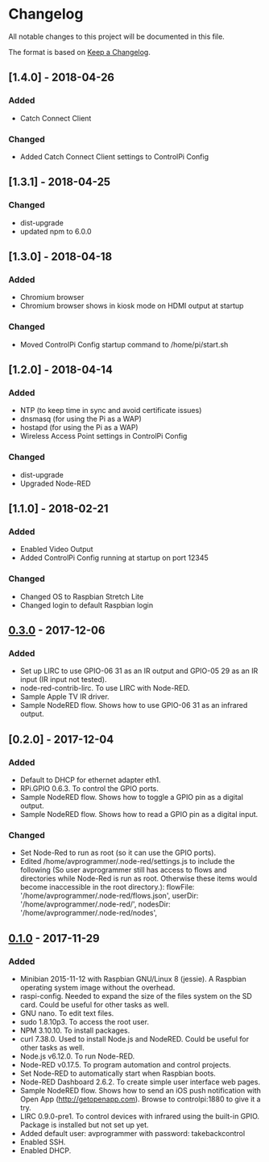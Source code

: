 # Changelog
All notable changes to this project will be documented in this file.

The format is based on [Keep a Changelog](http://keepachangelog.com/en/1.0.0/).

## [1.4.0]  - 2018-04-26
### Added
- Catch Connect Client

### Changed
- Added Catch Connect Client settings to ControlPi Config

## [1.3.1]  - 2018-04-25
### Changed
- dist-upgrade
- updated npm to 6.0.0

## [1.3.0]  - 2018-04-18
### Added
- Chromium browser
- Chromium browser shows in kiosk mode on HDMI output at startup

### Changed
- Moved ControlPi Config startup command to /home/pi/start.sh

## [1.2.0]  - 2018-04-14
### Added
- NTP (to keep time in sync and avoid certificate issues)
- dnsmasq (for using the Pi as a WAP)
- hostapd (for using the Pi as a WAP)
- Wireless Access Point settings in ControlPi Config

### Changed
- dist-upgrade
- Upgraded Node-RED 

## [1.1.0]  - 2018-02-21
### Added
- Enabled Video Output
- Added ControlPi Config running at startup on port 12345

### Changed
- Changed OS to Raspbian Stretch Lite
- Changed login to default Raspbian login

## [0.3.0]  - 2017-12-06
### Added
- Set up LIRC to use GPIO-06 31 as an IR output and GPIO-05 29 as an IR input (IR input not tested).
- node-red-contrib-lirc. To use LIRC with Node-RED.
- Sample Apple TV IR driver.
- Sample NodeRED flow. Shows how to use GPIO-06 31 as an infrared output.

## [0.2.0]  - 2017-12-04
### Added
- Default to DHCP for ethernet adapter eth1.
- RPi.GPIO 0.6.3. To control the GPIO ports.
- Sample NodeRED flow. Shows how to toggle a GPIO pin as a digital output.
- Sample NodeRED flow. Shows how to read a GPIO pin as a digital input.

### Changed
- Set Node-Red to run as root (so it can use the GPIO ports).
- Edited /home/avprogrammer/.node-red/settings.js to include the following (So user avprogrammer still has access to flows and directories while Node-Red is run as root. Otherwise these items would become inaccessible in the root directory.):
flowFile: '/home/avprogrammer/.node-red/flows.json',
userDir: '/home/avprogrammer/.node-red/',
nodesDir: '/home/avprogrammer/.node-red/nodes',

## [0.1.0] - 2017-11-29
### Added
- Minibian 2015-11-12 with Raspbian GNU/Linux 8 (jessie). A Raspbian operating system image without the overhead.
- raspi-config. Needed to expand the size of the files system on the SD card. Could be useful for other tasks as well.
- GNU nano. To edit text files.
- sudo 1.8.10p3. To access the root user.
- NPM 3.10.10. To install packages.
- curl 7.38.0. Used to install Node.js and NodeRED. Could be useful for other tasks as well.
- Node.js v6.12.0. To run Node-RED.
- Node-RED v0.17.5. To program automation and control projects.
- Set Node-RED to automatically start when Raspbian boots.
- Node-RED Dashboard 2.6.2. To create simple user interface web pages.
- Sample NodeRED flow. Shows how to send an iOS push notification with Open App (http://getopenapp.com). Browse to controlpi:1880 to give it a try.
- LIRC 0.9.0-pre1. To control devices with infrared using the built-in GPIO. Package is installed but not set up yet.
- Added default user: avprogrammer with password: takebackcontrol
- Enabled SSH.
- Enabled DHCP.

[0.3.0]: https://drive.google.com/file/d/1pvJX5tlXPAyqEBm5hWdl4LEmcw49MMo4/view?usp=sharing
[0.1.0]: https://drive.google.com/open?id=1iw3-s6GG7UDD8edw0WkQrZthd2odlugE

